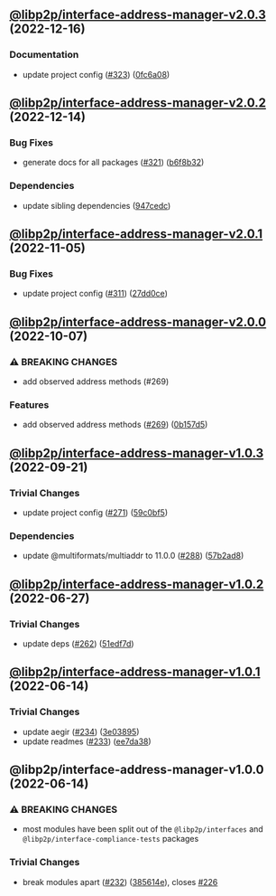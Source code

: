 ## [@libp2p/interface-address-manager-v2.0.3](https://github.com/libp2p/js-libp2p-interfaces/compare/@libp2p/interface-address-manager-v2.0.2...@libp2p/interface-address-manager-v2.0.3) (2022-12-16)


### Documentation

* update project config ([#323](https://github.com/libp2p/js-libp2p-interfaces/issues/323)) ([0fc6a08](https://github.com/libp2p/js-libp2p-interfaces/commit/0fc6a08e9cdcefe361fe325281a3a2a03759ff59))

## [@libp2p/interface-address-manager-v2.0.2](https://github.com/libp2p/js-libp2p-interfaces/compare/@libp2p/interface-address-manager-v2.0.1...@libp2p/interface-address-manager-v2.0.2) (2022-12-14)


### Bug Fixes

* generate docs for all packages ([#321](https://github.com/libp2p/js-libp2p-interfaces/issues/321)) ([b6f8b32](https://github.com/libp2p/js-libp2p-interfaces/commit/b6f8b32a920c15a28fe021e6050e31aaae89d518))


### Dependencies

* update sibling dependencies ([947cedc](https://github.com/libp2p/js-libp2p-interfaces/commit/947cedcc25aa147768ee5b76577d069491db6ef6))

## [@libp2p/interface-address-manager-v2.0.1](https://github.com/libp2p/js-libp2p-interfaces/compare/@libp2p/interface-address-manager-v2.0.0...@libp2p/interface-address-manager-v2.0.1) (2022-11-05)


### Bug Fixes

* update project config ([#311](https://github.com/libp2p/js-libp2p-interfaces/issues/311)) ([27dd0ce](https://github.com/libp2p/js-libp2p-interfaces/commit/27dd0ce3c249892ac69cbb24ddaf0b9f32385e37))

## [@libp2p/interface-address-manager-v2.0.0](https://github.com/libp2p/js-libp2p-interfaces/compare/@libp2p/interface-address-manager-v1.0.3...@libp2p/interface-address-manager-v2.0.0) (2022-10-07)


### ⚠ BREAKING CHANGES

* add observed address methods (#269)

### Features

* add observed address methods ([#269](https://github.com/libp2p/js-libp2p-interfaces/issues/269)) ([0b157d5](https://github.com/libp2p/js-libp2p-interfaces/commit/0b157d5666caaaaa8676265cab3e4b010872ee41))

## [@libp2p/interface-address-manager-v1.0.3](https://github.com/libp2p/js-libp2p-interfaces/compare/@libp2p/interface-address-manager-v1.0.2...@libp2p/interface-address-manager-v1.0.3) (2022-09-21)


### Trivial Changes

* update project config ([#271](https://github.com/libp2p/js-libp2p-interfaces/issues/271)) ([59c0bf5](https://github.com/libp2p/js-libp2p-interfaces/commit/59c0bf5e0b05496fca2e4902632b61bb41fad9e9))


### Dependencies

* update @multiformats/multiaddr to 11.0.0 ([#288](https://github.com/libp2p/js-libp2p-interfaces/issues/288)) ([57b2ad8](https://github.com/libp2p/js-libp2p-interfaces/commit/57b2ad88edfc7807311143791bc49270b1a81eaf))

## [@libp2p/interface-address-manager-v1.0.2](https://github.com/libp2p/js-libp2p-interfaces/compare/@libp2p/interface-address-manager-v1.0.1...@libp2p/interface-address-manager-v1.0.2) (2022-06-27)


### Trivial Changes

* update deps ([#262](https://github.com/libp2p/js-libp2p-interfaces/issues/262)) ([51edf7d](https://github.com/libp2p/js-libp2p-interfaces/commit/51edf7d9b3765a6f75c915b1483ea345d0133a41))

## [@libp2p/interface-address-manager-v1.0.1](https://github.com/libp2p/js-libp2p-interfaces/compare/@libp2p/interface-address-manager-v1.0.0...@libp2p/interface-address-manager-v1.0.1) (2022-06-14)


### Trivial Changes

* update aegir ([#234](https://github.com/libp2p/js-libp2p-interfaces/issues/234)) ([3e03895](https://github.com/libp2p/js-libp2p-interfaces/commit/3e038959ecab6cfa3585df9ee179c0af7a61eda5))
* update readmes ([#233](https://github.com/libp2p/js-libp2p-interfaces/issues/233)) ([ee7da38](https://github.com/libp2p/js-libp2p-interfaces/commit/ee7da38dccc08160d26c8436df8739ce7e0b340e))

## @libp2p/interface-address-manager-v1.0.0 (2022-06-14)


### ⚠ BREAKING CHANGES

* most modules have been split out of the `@libp2p/interfaces` and `@libp2p/interface-compliance-tests` packages

### Trivial Changes

* break modules apart ([#232](https://github.com/libp2p/js-libp2p-interfaces/issues/232)) ([385614e](https://github.com/libp2p/js-libp2p-interfaces/commit/385614e772329052ab17415c8bd421f65b01a61b)), closes [#226](https://github.com/libp2p/js-libp2p-interfaces/issues/226)
